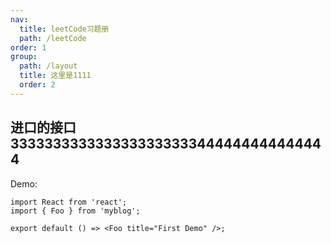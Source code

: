 ```yaml
---
nav:
  title: leetCode习题册
  path: /leetCode
order: 1
group:
  path: /layout
  title: 这里是1111
  order: 2
---
```

## 进口的接口3333333333333333333333444444444444444

Demo:

```tsx
import React from 'react';
import { Foo } from 'myblog';

export default () => <Foo title="First Demo" />;
```


